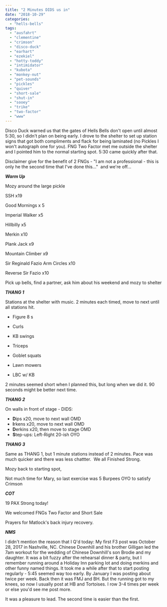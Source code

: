 ```yaml
---
title: "2 Minutes DIDS us in"
date: "2018-10-29"
categories: 
  - "hells-bells"
tags: 
  - "ausfahrt"
  - "clementine"
  - "crimson"
  - "disco-duck"
  - "earhart"
  - "ezekiel"
  - "hotty-toddy"
  - "intimidator"
  - "kubota"
  - "monkey-nut"
  - "pet-sounds"
  - "pickles"
  - "quiver"
  - "short-sale"
  - "shut-in"
  - "sooey"
  - "trike"
  - "two-factor"
  - "www"
---
```


Disco Duck warned us that the gates of Hells Bells don't open until almost 5:30, so I didn't plan on being early. I drove to the shelter to set up station signs that got both compliments and flack for being laminated (no Pickles I won't autograph one for you). FNG Two Factor met me outside the shelter and I pointed him to the normal starting spot. 5:30 came quickly after that.

Disclaimer give for the benefit of 2 FNGs - "I am not a professional - this is only he the second time that I've done this..."  and we're off...

**_Warm Up_**

Mozy around the large pickle

SSH x19

Good Mornings x 5

Imperial Walker x5

Hillbilly x5

Merkin x10

Plank Jack x9

Mountain Climber x9

Sir Reginald Fazio Arm Circles x10

Reverse Sir Fazio x10

Pick up bells, find a partner, ask him about his weekend and mozy to shelter

**_THANG 1_**

Stations at the shelter with music. 2 minutes each timed, move to next until all stations hit.

- Figure 8 s
    
- Curls
    
- KB swings
    
- Triceps
    
- Goblet squats
    
- Lawn mowers
    
- LBC w/ KB
    

2 minutes seemed short when I planned this, but long when we did it. 90 seconds might be better next time.

**_THANG 2_**

On walls in front of stage - DIDS:

- **D**ips x20, move to next wall OMD
- **I**rkens x20, move to next wall OMD
- **D**erkins x20, then move to stage OMD
- **S**tep-ups: Left-Right 20-ish OYO

**_THANG 3_**

Same as THANG 1, but 1 minute stations instead of 2 minutes. Pace was much quicker and there was less chattter.  We all Finished Strong.

Mozy back to starting spot,

Not much time for Mary, so last exercise was 5 Burpees OYO to satisfy Crimson

**_COT_**

19 PAX Strong today!

We welcomed FNGs Two Factor and Short Sale

Prayers for Matlock's back injury recovery.

_**NMS**_

I didn't mention the reason that I Q'd today: My first F3 post was October 28, 2017 in Nashville, NC. Chinese Downhill and his brother Gilligan led the 7am workout for the wedding of Chinese Downhill's son Brodie and my daughter. It was a bit fuzzy after the rehearsal dinner & party, but I remember running around a Holiday Inn parking lot and doing merkins and other funny named things. It took me a while after that to start posting regularly - 5:45 seemed way too early. By January I was posting about twice per week. Back then it was FMJ and BH. But the running got to my knees, so now I usually post at HB and Tortoises. I row 3-4 times per week or else you'd see me post more.

It was a pleasure to lead. The second time is easier than the first.
